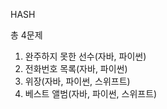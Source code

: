 HASH

총 4문제

1. 완주하지 못한 선수(자바, 파이썬)
1. 전화번호 목록(자바, 파이썬)
1. 위장(자바, 파이썬, 스위프트)
1. 베스트 앨범(자바, 파이썬, 스위프트)

